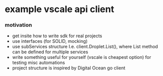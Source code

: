 # example vscale api client

### motivation
- get insite how to write sdk for real projects
- use interfaces (for SOLID, mocking)
- use subServices structure I.e.  client.Droplet.List(), where List method can be defined for multiple services
- write something useful for yourself (vscale is cheapest option) for testing misc automations
- project structure is inspired by Digital Ocean go client
